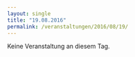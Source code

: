 ```yaml
---
layout: single
title: "19.08.2016"
permalink: /veranstaltungen/2016/08/19/
---
```


Keine Veranstaltung an diesem Tag.
